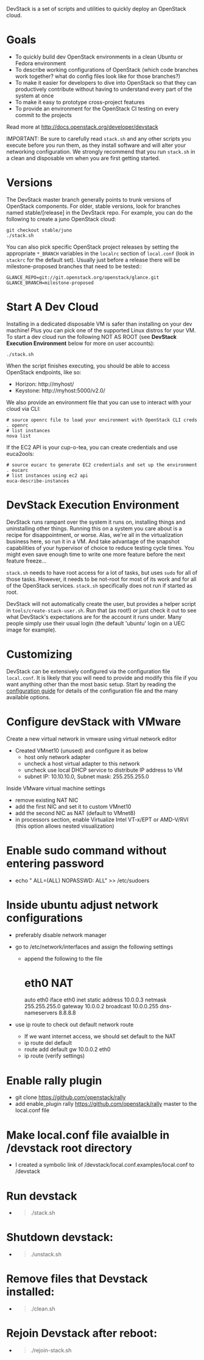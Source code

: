 DevStack is a set of scripts and utilities to quickly deploy an OpenStack cloud.

# Goals

* To quickly build dev OpenStack environments in a clean Ubuntu or Fedora
  environment
* To describe working configurations of OpenStack (which code branches
  work together?  what do config files look like for those branches?)
* To make it easier for developers to dive into OpenStack so that they can
  productively contribute without having to understand every part of the
  system at once
* To make it easy to prototype cross-project features
* To provide an environment for the OpenStack CI testing on every commit
  to the projects

Read more at http://docs.openstack.org/developer/devstack

IMPORTANT: Be sure to carefully read `stack.sh` and any other scripts you
execute before you run them, as they install software and will alter your
networking configuration.  We strongly recommend that you run `stack.sh`
in a clean and disposable vm when you are first getting started.

# Versions

The DevStack master branch generally points to trunk versions of OpenStack
components.  For older, stable versions, look for branches named
stable/[release] in the DevStack repo.  For example, you can do the
following to create a juno OpenStack cloud:

    git checkout stable/juno
    ./stack.sh

You can also pick specific OpenStack project releases by setting the appropriate
`*_BRANCH` variables in the ``localrc`` section of `local.conf` (look in
`stackrc` for the default set).  Usually just before a release there will be
milestone-proposed branches that need to be tested::

    GLANCE_REPO=git://git.openstack.org/openstack/glance.git
    GLANCE_BRANCH=milestone-proposed

# Start A Dev Cloud

Installing in a dedicated disposable VM is safer than installing on your
dev machine!  Plus you can pick one of the supported Linux distros for
your VM.  To start a dev cloud run the following NOT AS ROOT (see
**DevStack Execution Environment** below for more on user accounts):

    ./stack.sh

When the script finishes executing, you should be able to access OpenStack
endpoints, like so:

* Horizon: http://myhost/
* Keystone: http://myhost:5000/v2.0/

We also provide an environment file that you can use to interact with your
cloud via CLI:

    # source openrc file to load your environment with OpenStack CLI creds
    . openrc
    # list instances
    nova list

If the EC2 API is your cup-o-tea, you can create credentials and use euca2ools:

    # source eucarc to generate EC2 credentials and set up the environment
    . eucarc
    # list instances using ec2 api
    euca-describe-instances

# DevStack Execution Environment

DevStack runs rampant over the system it runs on, installing things and
uninstalling other things.  Running this on a system you care about is a recipe
for disappointment, or worse.  Alas, we're all in the virtualization business
here, so run it in a VM.  And take advantage of the snapshot capabilities
of your hypervisor of choice to reduce testing cycle times.  You might even save
enough time to write one more feature before the next feature freeze...

``stack.sh`` needs to have root access for a lot of tasks, but uses
``sudo`` for all of those tasks.  However, it needs to be not-root for
most of its work and for all of the OpenStack services.  ``stack.sh``
specifically does not run if started as root.

DevStack will not automatically create the user, but provides a helper
script in ``tools/create-stack-user.sh``.  Run that (as root!) or just
check it out to see what DevStack's expectations are for the account
it runs under.  Many people simply use their usual login (the default
'ubuntu' login on a UEC image for example).

# Customizing

DevStack can be extensively configured via the configuration file
`local.conf`.  It is likely that you will need to provide and modify
this file if you want anything other than the most basic setup.  Start
by reading the [configuration guide](doc/source/configuration.rst) for
details of the configuration file and the many available options.

# Configure devStack with VMware
Create a new virtual network in vmware using virtual network editor 
- Created VMnet10 (unused) and configure it as below 
    - host only network adapter 
    - uncheck a host virtual adapter to this network 
    - uncheck use local DHCP service to distribute IP address to VM  
    - subnet IP: 10.10.10.0, Subnet mask: 255.255.255.0

Inside VMware virtual machine settings
- remove existing NAT NIC 
- add the first NIC and set it to custom VMnet10
- add the second NIC as NAT (default to VMnet8)
- in processors section, enable Virtualize Intel VT-x/EPT or AMD-V/RVI (this option allows nested visualization)

# Enable sudo command without entering password
- echo "<your username here> ALL=(ALL) NOPASSWD: ALL" >> /etc/sudoers

# Inside ubuntu adjust network configurations 
- preferably disable network manager 
- go to /etc/network/interfaces and assign the following settings 
    - append the following to the file 
      # eth0 NAT 
      auto eth0
      iface eth0 inet static
      address 10.0.0.3
      netmask 255.255.255.0
      gateway 10.0.0.2
      broadcast 10.0.0.255
      dns-nameservers 8.8.8.8

- use ip route to check out default network route
    - If we want internet access, we should set default to the NAT 
    - ip route del default
    - route add default gw 10.0.0.2 eth0
    - ip route (verify settings)


# Enable rally plugin 
- git clone https://github.com/openstack/rally
- add enable_plugin rally https://github.com/openstack/rally master to the local.conf file

# Make local.conf file avaialble in /devstack root directory 
- I created a symbolic link of /devstack/local.conf.examples/local.conf to /devstack

# Run devstack 
- > ./stack.sh 

# Shutdown devstack: 
- > ./unstack.sh

# Remove files that Devstack installed: 
- > ./clean.sh

# Rejoin Devstack after reboot: 
- > ./rejoin-stack.sh


